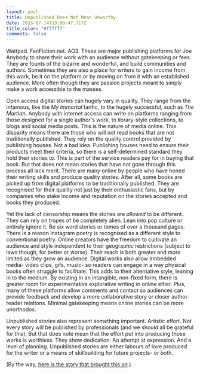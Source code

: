 ```yaml
---
layout: post
title: Unpublished Does Not Mean Unworthy
date: 2023-07-14T13:00:47.717Z
title_color: "#ffffff"
comments: false
---
```

W﻿attpad. FanFiction.net. AO3. These are major publishing platforms for Joe Anybody to share their work with an audience without gatekeeping or fees. They are founts of the bizarre and wonderful, and build communities and authors. Sometimes they are also a place for writers to gain income from this work, be it on the platform or by moving on from it with an established audience. More often though they are passion projects meant to simply make a work accessible to the masses.

Open access digital stories can hugely vary in quality. They range from the infamous, like the *My Immortal* fanfic, to the hugely successful, such as *The Martian*. Anybody with internet access can write on platforms ranging from those designed for a single author's work, to library-style collections, to blogs and social media posts. This is the nature of media online. This disparity means there are those who will not read books that are not traditionally published. They rely on the quality control provided by publishing houses.  Not a bad idea. Publishing houses need to ensure their products meet their criteria, so there is a self-determined standard they hold their stories to. This is part of the service readers pay for in buying that book. But that does not mean stories that have not gone through this process all lack merit. There are many online by people who have honed their writing skills and produce quality stories. After all, some books are picked up from digital platforms to be traditionally published. They are recognised for their quality not just by their enthusiastic fans, but by companies who stake income and reputation on the stories accepted and books they produced.

Y﻿et the lack of censorship means the stories are *allowed* to be different. They can rely on tropes of be completely alien. Lean into pop culture or entirely ignore it. Be six word stories or tomes of over a thousand pages. There is a reason instagram poetry is recognised as a different style to conventional poetry. Online creators have the freedom to cultivate an audience and style independent to their geographic restrictions (subject to laws though, for better or worse). Their reach is both greater and more limited as they grow an audience. Digital works also allow embedded media- video clips, gifs, music- so readers can engage in a way physical books often struggle to facilitate. This adds to their alternative style, leaning in to the medium. By existing in an intangible, non-fixed form, there is greater room for experimentative explorative writing in online ether. Plus, many of these platforms allow comments and contact so audiences can provide feedback and develop a more collaborative story or closer author-reader relations. Minimal gatekeeping means online stories can be more unorthodox.

Unpublished stories also represent something important. Artistic effort. Not every story will be published by professionals (and we should all be grateful for this). But that does note mean that the effort put into producing those works is worthless. They show dedication. An attempt at expression. And a level of planning. Unpublished stories are either labours of love produced for the writer or a means of skillbuilding for future projects- or both.

(﻿By the way, [here is the story that brought this on](https://wanderinginn.com/table-of-contents/).)